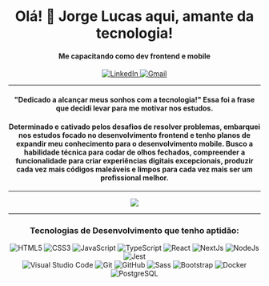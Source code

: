 <h1 align="center">Olá! 👋 Jorge Lucas aqui, amante da tecnologia!</h1>
<h4 align="center">Me capacitando como dev frontend e mobile</h4>  

<p align="center">
  <a href="https://www.linkedin.com/in/jorge-rosendo/">
    <img alt="LinkedIn" src="https://img.shields.io/badge/Jorge Rosendo-0b63bd.svg?style=for-the-badge&logo=linkedin&logoColor=blue%22"/>
  </a>
  <a href="mailto:rosendojorgelucas@gmail.com">
     <img alt="Gmail" src="https://img.shields.io/badge/rosendojorgelucas@gmail.com-e94134.svg?style=for-the-badge&logo=googlemessages&logoColor=white%22"/>
  </a>
</p>
<hr>
<h4 align="center">
 "Dedicado a alcançar meus sonhos com a tecnologia!" Essa foi a frase que decidi levar para me motivar nos estudos.
</h4>
<h4 align="center">
  Determinado e cativado pelos desafios de resolver problemas, embarquei nos estudos focado no desenvolvimento frontend e tenho planos de expandir meu conhecimento para o desenvolvimento mobile. 
  Busco a habilidade técnica para codar de olhos fechados, compreender a funcionalidade para criar experiências digitais excepcionais, produzir cada vez mais códigos maleáveis e limpos para cada vez mais ser um profissional melhor.
</h4>
<hr>  
<p align="center">
    <img src="https://github-readme-stats.vercel.app/api/top-langs/?username=rosendo-dev&layout=compact&theme=swift&hide_border=true" />
</p>
  <hr>
<h3 align="center">Tecnologias de Desenvolvimento que tenho aptidão:</h3> 
<p align="center">
    <img alt="HTML5" src="https://img.shields.io/badge/html5-%23E34F26.svg?style=for-the-badge&logo=html5&logoColor=white"/> 
    <img alt="CSS3" src="https://img.shields.io/badge/css3-%231572B6.svg?style=for-the-badge&logo=css3&logoColor=white"/> 
    <img alt="JavaScript" src="https://img.shields.io/badge/javascript-black.svg?style=for-the-badge&logo=javascript&logoColor=%23F7DF1E"/> 
    <img alt="TypeScript" src="https://img.shields.io/badge/TypeScript-%231572B6.svg?style=for-the-badge&logo=typescript&logoColor=white"/> 
    <img alt="React" src="https://img.shields.io/badge/React-black.svg?style=for-the-badge&logo=react&logoColor=babyblue%22"/> 
    <img alt="NextJs" src="https://img.shields.io/badge/Next.Js-black.svg?style=for-the-badge&logo=next.js&logoColor=white"/> 
    <img alt="NodeJs" src="https://img.shields.io/badge/Node.js-black.svg?style=for-the-badge&logo=node.js&logoColor=lightgreen"/>
     <img alt="Jest" src="https://img.shields.io/badge/Jest-%23E34F26.svg?style=for-the-badge&logo=jest&logoColor=white"/>
  
  <br> 
    <img alt="Visual Studio Code" src="https://img.shields.io/badge/VisualStudioCode-0078d7.svg?style=for-the-badge&logo=visual-studio-code&logoColor=white"/> 
    <img alt="Git" src="https://img.shields.io/badge/git-%23F05033.svg?style=for-the-badge&logo=git&logoColor=white"/> 
    <img alt="GitHub" src="https://img.shields.io/badge/github-%23121011.svg?style=for-the-badge&logo=github&logoColor=white"/> 
    <img alt="Sass" src="https://img.shields.io/badge/Sass-c76193?style=for-the-badge&logo=sass&logoColor=white"/>
    <img alt="Bootstrap" src="https://img.shields.io/badge/Bootstrap-purple?style=for-the-badge&logo=bootstrap&logoColor=white"/>
    <img alt="Docker" src="https://img.shields.io/badge/Docker-blue?style=for-the-badge&logo=docker&logoColor=white"/>
    <img alt="PostgreSQL" src="https://img.shields.io/badge/PostgreSQL-blue?style=for-the-badge&logo=postgresql&logoColor=white"/>
  </p>
